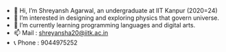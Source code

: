 - 👋 Hi, I’m Shreyansh Agarwal, an undergraduate at IIT Kanpur (2020=24)
- 👀 I’m interested in designing and exploring physics that govern universe.
- 🌱 I’m currently learning programming languages and digital arts.
- 📫 Mail : shreyansha20@iitk.ac.in
- 📞 Phone : 9044975252
